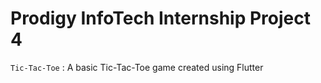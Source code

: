 # Prodigy InfoTech Internship Project 4
`Tic-Tac-Toe` : A basic Tic-Tac-Toe game created using Flutter
